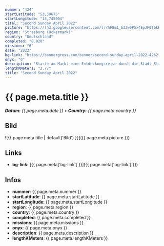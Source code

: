 ```yaml
---
nummer: "424"
startLatitude: "53,50675"
startLongitude: "13,745004"
titel: "Second Sunday April 2022"
picture: "https://lh3.googleusercontent.com/lr/AFBm1_b33w0P5x4EpJF0f6kKNaWzU23W53WDfiH3mnHwLwFmVoby8cIwy8mduoTOgE-2L1ZvOJUBnP2pVdT0L9GkRlAUI880W7SMWjHoCqnVZS9d4FIoqnofAxkICzCsAhp8JV-BgIE-tPYST4_aUFuSIg9STo0JYQpetV0gmjcOKhkcRBPXvxe-M27MLlznC4uXCCQd1cv2BxvGQ-vjW3ox_xq_yqSeIlLY7xo737ZPGMYB9MKSogowdUTsYu8v6p1uqbquo9nSXJdCUUcvNbA9F9J6hAywmy-8pSe2SIfa2IqYAjwCJjjZ-T1K3E3whbXWr5F0Oin4BG-sA4Vwa9s7iId7x-ESRZtKggSqQ858247KRL4kNyXB50praY3pM9P5kug7dJjZS7smn4HEhNIwM4TB31bY2xUMkz7K5pHSD92RUZYH-mUpDoUGV3rvD7wFUQZNJ3jej-Lccoft1HDleSKBHtjvbcO7MjEsW_7KfbxqqNJpJzNew0yCot0sRwCwAEJbr-qc-pjDI_zb7CS3aswyZ1AnG-_HFKzAkZdkjyJYK8C568KwcezLx3qj_9MOwIHx4IS8vmb27A_Kbssv2iqwuB-vSLfbxIdrKROxuVvBnldbavHUs2OubSROKmPNwbxZGZnDr86Bkp3TrY5TIb7RM94zzqrR0l6sf0gdxJ2YGh3S8huLLjzd_-O-rmlX5PU5V3GuJPqS6Xx1OEfXxbeVPWhosfLqs564r6uScbuCxCXYTmSdLk_--PZuo7IRSzlQ9GYKOFuZH4xNiffdwRF8rfHvCf68C30UBaaoYP7YLu13CCmScoeTGxk6pXVM6Gx80k5Ho50QdrFrUbINk25WRkLOrRj8qXG2GDU2GO1NNZMC1NIg1TxZk_ClkUAZkdNC5huD"
region: "Strasburg (Uckermark)"
country: "Deutschland"
completed: "8.820"
missions: "6"
date: "2022"
bg-link: "https://bannergress.com/banner/second-sunday-april-2022-4262"
onyx: "0"
description: "Starte am Markt eine Entdeckungsreise durch die Stadt Strasburg Uckermark und entdecke dabei historische Orte der Stadt\n\nGeht am 11.04.2022 offline"
lengthKMeters: "2,77"
title: "Second Sunday April 2022"
---
```


# {{ page.meta.title }}
_**Datum:** {{ page.meta.date }} • **Country:** {{ page.meta.country }}_

## Bild
![{{ page.meta.title | default('Bild') }}]({{ page.meta.picture }})

## Links
- **bg-link**: [{{ page.meta['bg-link'] }}]({{ page.meta['bg-link'] }})

## Infos
- **nummer**: {{ page.meta.nummer }}
- **startLatitude**: {{ page.meta.startLatitude }}
- **startLongitude**: {{ page.meta.startLongitude }}
- **region**: {{ page.meta.region }}
- **country**: {{ page.meta.country }}
- **completed**: {{ page.meta.completed }}
- **missions**: {{ page.meta.missions }}
- **onyx**: {{ page.meta.onyx }}
- **description**: {{ page.meta.description }}
- **lengthKMeters**: {{ page.meta.lengthKMeters }}

